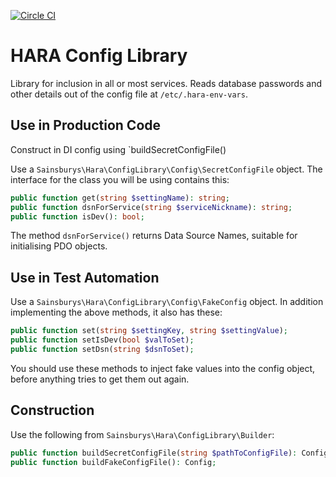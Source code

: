 [![Circle CI](https://circleci.com/gh/JSainsburyPLC/hara-config-library.svg?style=svg&circle-token=892a821e48cb602ab7d904dcb9bd0742ec8f7e17)](https://circleci.com/gh/JSainsburyPLC/hara-config-library)

# HARA Config Library

Library for inclusion in all or most services.  Reads database passwords and other details out of the config file
at `/etc/.hara-env-vars`.


## Use in Production Code

Construct in DI config using `buildSecretConfigFile()

Use a `Sainsburys\Hara\ConfigLibrary\Config\SecretConfigFile` object.  The interface for the class you will be using
contains this:

```php
public function get(string $settingName): string;
public function dsnForService(string $serviceNickname): string;
public function isDev(): bool;
```

The method `dsnForService()` returns Data Source Names, suitable for initialising PDO objects.


## Use in Test Automation

Use a `Sainsburys\Hara\ConfigLibrary\Config\FakeConfig` object.  In addition implementing the above methods, it also
has these:

```php
public function set(string $settingKey, string $settingValue);
public function setIsDev(bool $valToSet);
public function setDsn(string $dsnToSet);
```

You should use these methods to inject fake values into the config object, before anything tries to get them out again.


## Construction

Use the following from `Sainsburys\Hara\ConfigLibrary\Builder`:

```php
public function buildSecretConfigFile(string $pathToConfigFile): Config;
public function buildFakeConfigFile(): Config;
```
